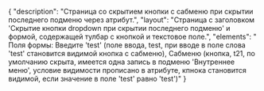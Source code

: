 {
"description": "Страница со скрытием кнопки с сабменю при скрытии последнего подменю через атрибут.",
"layout": "Страница с заголовком 'Скрытие кнопки dropdown при скрытии последнего подменю' и формой, содержащей тулбар с кнопкой и текстовое поле.",
"elements": " Поля формы: Введите 'test' (поле ввода, test, при вводе в поле слова 'test' становится видимой кнопка с сабменю), Сабменю (кнопка, t21, по умолчанию скрыта, имеется одна запись в подменю 'Внутреннее меню', условие видимости прописано в атрибуте, кпнока становится видимой, если значение в поле 'test' равно 'test')"
}